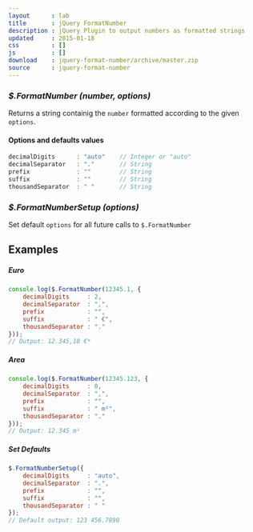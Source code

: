 ```yaml
---
layout      : lab
title       : jQuery FormatNumber
description : jQuery Plugin to output numbers as formatted strings
updated     : 2015-01-18
css         : []
js          : []
download    : jquery-format-number/archive/master.zip
source      : jquery-format-number
---
```


### *$.FormatNumber (number, options)*
Returns a string containig the `number` formatted according to the given `options`.

#### Options and defaults values
```javascript
decimalDigits      : "auto"    // Integer or "auto"
decimalSeparator   : "."       // String
prefix             : ""        // String
suffix             : ""        // String
thousandSeparator  : " "       // String
```


### *$.FormatNumberSetup (options)*
Set default `options` for all future calls to `$.FormatNumber`



## Examples

##### Euro
```javascript
console.log($.FormatNumber(12345.1, {
    decimalDigits     : 2,
    decimalSeparator  : ",",
    prefix            : "",
    suffix            : " €",
    thousandSeparator : "."
}));
// Output: 12.345,10 €*
```

##### Area
```javascript
console.log($.FormatNumber(12345.123, {
    decimalDigits     : 0,
    decimalSeparator  : ",",
    prefix            : "",
    suffix            : " m²",
    thousandSeparator : "."
}));
// Output: 12.345 m²
```

##### Set Defaults
```javascript
$.FormatNumberSetup({
    decimalDigits     : "auto",
    decimalSeparator  : ".",
    prefix            : "",
    suffix            : "",
    thousandSeparator : " "
});
// Default output: 123 456.7890
```
